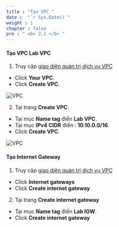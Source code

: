 ```yaml
---
title : "Tạo VPC "
date :  "`r Sys.Date()`" 
weight : 1 
chapter : false
pre : " <b> 2.1 </b> "
---
```



#### Tạo VPC **Lab VPC**
1. Truy cập [giao diện quản trị dịch vụ VPC](https://console.aws.amazon.com/vpc/home)
  + Click **Your VPC**.
  + Click **Create VPC**.

![VPC](/images/2.prerequisite/001-createvpc.png)

2. Tại trang **Create VPC**.
  + Tại mục **Name tag** điền **Lab VPC**.
  + Tại mục **IPv4 CIDR** điền : **10.10.0.0/16**.
  + Click **Create VPC**.

![VPC](/images/2.prerequisite/002-createvpc.png)

#### Tạo Internet Gateway
1. Truy cập [giao diện quản trị dịch vụ VPC](https://console.aws.amazon.com/vpc/home)
  + Click **Internet gateways**
  + Click **Create internet gateway**
2. Tại trang **Create internet gateway**
  + Tại mục **Name tag** điền **Lab IGW**.
  + Click **Create internet gateway**
